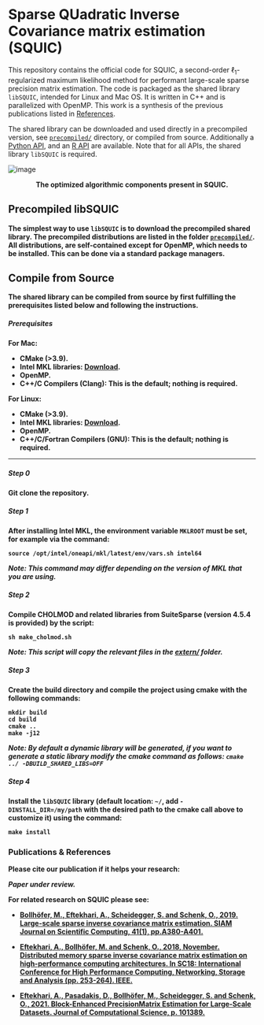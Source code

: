 # Sparse QUadratic Inverse Covariance matrix estimation (SQUIC)
This repository contains the official code for SQUIC, a second-order $`\ell_1`$-regularized maximum likelihood method 
for performant large-scale sparse precision matrix estimation. The code is packaged as the shared library 
``libSQUIC``, intended for Linux and Mac OS. It is written in C++ and is parallelized with OpenMP. This 
work is a synthesis of the previous publications listed in [References](#References).

The shared library can be downloaded and used directly in a precompiled version, see [`precompiled/`](precompiled/) 
directory, or compiled from source. Additionally a [Python API](https://www.gitlab.ci.inf.usi.ch/SQUIC/SQUIC_Python), 
and an [R API](https://www.gitlab.ci.inf.usi.ch/SQUIC/SQUIC_R) are available. Note that for all APIs, the shared library ``libSQUIC`` is required.


![image](https://drive.google.com/uc?id=14ob4yMPKd6NMcCnxsRT2Otxulpksb0Ay)
<div align="center">
<b>The optimized algorithmic components present in SQUIC.<b>
</div>


## Precompiled libSQUIC
The simplest way to use ``libSQUIC`` is to download the precompiled shared library. The 
precompiled distributions are listed in the folder [`precompiled/`](precompiled/). All distributions, are 
self-contained except for OpenMP, which needs to be installed. This can be done via a standard package 
managers.

## Compile from Source
The shared library can be compiled from source by first fulfilling the prerequisites listed below and following the instructions. 

##### Prerequisites

For Mac:
- CMake (>3.9).
- Intel MKL libraries: [Download](https://software.intel.com/content/www/us/en/develop/tools/oneapi/base-toolkit/download.html?operatingsystem=mac&distributions=webdownload&options=online).
- OpenMP.
- C++/C Compilers (Clang): This is the default; nothing is required.

For Linux:
- CMake (>3.9). 
- Intel MKL libraries: [Download](https://software.intel.com/content/www/us/en/develop/tools/oneapi/base-toolkit/download.html?operatingsystem=linux&distributions=webdownload&options=online).
- OpenMP.
- C++/C/Fortran Compilers (GNU): This is the default; nothing is required.

***

##### Step 0
Git clone the repository.

##### Step 1
After installing Intel MKL, the environment variable ``MKLROOT`` must be set, for example via the command:
```angular2
source /opt/intel/oneapi/mkl/latest/env/vars.sh intel64
```
_Note: This command may differ depending on the version of MKL that you are using._

##### Step 2
Compile CHOLMOD and related libraries from SuiteSparse (version 4.5.4 is provided) by the script:
	
```angular2
sh make_cholmod.sh 
```
_Note: This script will copy the relevant files in the [extern/](extern/) folder._

##### Step 3
Create the build directory and compile the project using cmake with the following commands:  
```angular2
mkdir build
cd build
cmake ..
make -j12
```
_Note: By default a dynamic library will be generated, if you want to generate a static library modify the
cmake command as follows: ``cmake ../ -DBUILD_SHARED_LIBS=OFF``_

##### Step 4
Install the ``libSQUIC`` library (default location: ``~/``, add ``-DINSTALL_DIR=/my/path`` with the desired path to the cmake call above to customize it)
using the command:

```angular2
make install 
```

### Publications & References

Please cite our publication if it helps your research:

***Paper under review.***

For related research on SQUIC please see:

- [Bollhöfer, M., Eftekhari, A., Scheidegger, S. and Schenk, O., 2019. Large-scale sparse inverse covariance matrix estimation. SIAM Journal on Scientific Computing, 41(1), pp.A380-A401.](https://epubs.siam.org/doi/abs/10.1137/17M1147615)

- [Eftekhari, A., Bollhöfer, M. and Schenk, O., 2018, November. Distributed memory sparse inverse covariance matrix estimation on high-performance computing architectures. In SC18: International Conference for High Performance Computing, Networking, Storage and Analysis (pp. 253-264). IEEE.](https://dl.acm.org/doi/10.5555/3291656.3291683)

- [Eftekhari, A., Pasadakis, D., Bollhöfer, M., Scheidegger, S. and Schenk, O., 2021. Block-Enhanced PrecisionMatrix Estimation for Large-Scale Datasets. Journal of Computational Science, p. 101389.](https://www.sciencedirect.com/science/article/pii/S1877750321000776)
